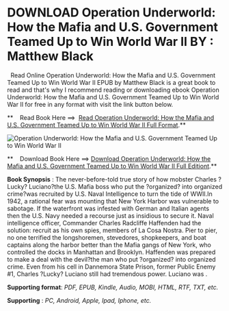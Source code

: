  **DOWNLOAD Operation Underworld: How the Mafia and U.S. Government Teamed Up to Win World War II BY : Matthew Black**
=====================================================================================================================

  Read Online Operation Underworld: How the Mafia and U.S. Government Teamed Up to Win World War II EPUB by Matthew Black is a great book to read and that's why I recommend reading or downloading ebook Operation Underworld: How the Mafia and U.S. Government Teamed Up to Win World War II for free in any format with visit the link button below.

**    Read Book Here ==>  [Read Operation Underworld: How the Mafia and U.S. Government Teamed Up to Win World War II Full Format](https://goodreadbook.site/?book=0806542152).**

![Operation Underworld: How the Mafia and U.S. Government Teamed Up to Win World War II](https://i.gr-assets.com/images/S/compressed.photo.goodreads.com/books/1643650076l/60277155.jpg)

**    Download Book Here ==> [Download Operation Underworld: How the Mafia and U.S. Government Teamed Up to Win World War II Full Editiont](https://goodreadbook.site/?book=0806542152).**

**Book Synopsis** : The never-before-told true story of how mobster Charles ?Lucky? Luciano?the U.S. Mafia boss who put the ?organized? into organized crime?was recruited by U.S. Naval Intelligence to turn the tide of WWII.In 1942, a rational fear was mounting that New York Harbor was vulnerable to sabotage. If the waterfront was infested with German and Italian agents then the U.S. Navy needed a recourse just as insidious to secure it. Naval intelligence officer, Commander Charles Radcliffe Haffenden had the solution: recruit as his own spies, members of La Cosa Nostra. Pier to pier, no one terrified the longshoremen, stevedores, shopkeepers, and boat captains along the harbor better than the Mafia gangs of New York, who controlled the docks in Manhattan and Brooklyn. Haffenden was prepared to make a deal with the devil?the man who put ?organized? into organized crime. Even from his cell in Dannemora State Prison, former Public Enemy #1, Charles ?Lucky? Luciano still had tremendous power. Luciano was .

**Supporting format**: _PDF, EPUB, Kindle, Audio, MOBI, HTML, RTF, TXT, etc._

**Supporting** : _PC, Android, Apple, Ipad, Iphone, etc._